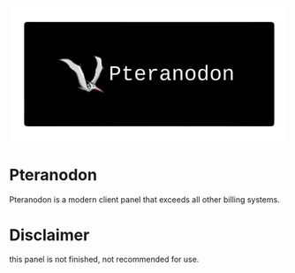 <p align="center">
  <img src="./public/images/banner.png" />
</p>

# Pteranodon
Pteranodon is a modern client panel that exceeds all other billing systems.

# Disclaimer
this panel is not finished, not recommended for use.
